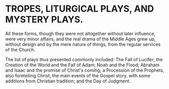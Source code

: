 TROPES, LITURGICAL PLAYS, AND MYSTERY PLAYS.
============================================

All these forms, though they were not altogether without later
influence, were very minor affairs, and the real drama of the Middle
Ages grew up, without design and by the mere nature of things, from the
regular services of the Church.

The list of plays thus presented commonly included: The Fall of Lucifer;
the Creation of the World and the Fall of Adam; Noah and the Flood;
Abraham and Isaac and the promise of Christ's coming; a Procession of
the Prophets, also foretelling Christ; the main events of the Gospel
story, with some additions from Christian tradition; and the Day of
Judgment.


